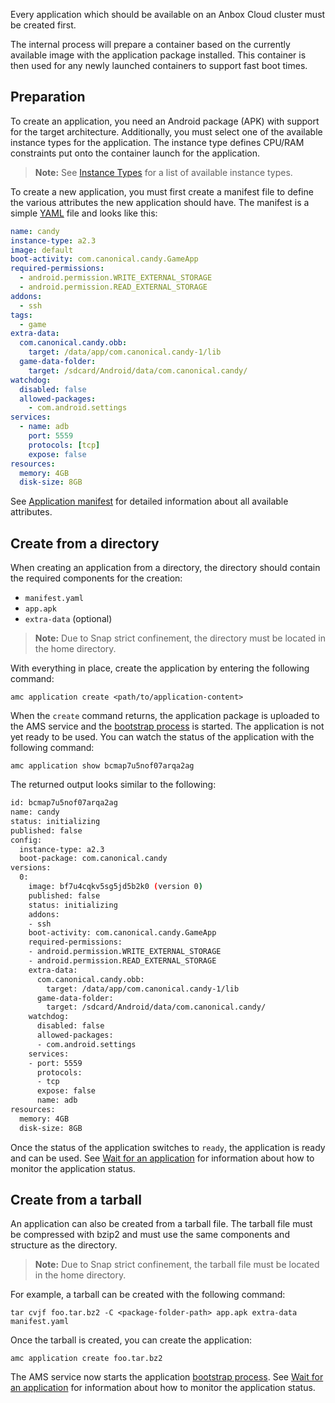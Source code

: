 Every application which should be available on an Anbox Cloud cluster must be created first.

The internal process will prepare a container based on the currently available image with the application package installed. This container is then used for any newly launched containers to support fast boot times.

## Preparation

To create an application, you need an Android package (APK) with support for the target architecture. Additionally, you must select one of the available instance types for the application. The instance type defines CPU/RAM constraints put onto the container launch for the application.

> **Note:** See [Instance Types](https://discourse.ubuntu.com/t/instances-types-reference/17764) for a list of available instance types.

To create a new application, you must first create a manifest file to define the various attributes the new application should have. The manifest is a simple [YAML](http://yaml.org/) file and looks like this:

```yaml
name: candy
instance-type: a2.3
image: default
boot-activity: com.canonical.candy.GameApp
required-permissions:
  - android.permission.WRITE_EXTERNAL_STORAGE
  - android.permission.READ_EXTERNAL_STORAGE
addons:
  - ssh
tags:
  - game
extra-data:
  com.canonical.candy.obb:
    target: /data/app/com.canonical.candy-1/lib
  game-data-folder:
    target: /sdcard/Android/data/com.canonical.candy/
watchdog:
  disabled: false
  allowed-packages:
    - com.android.settings
services:
  - name: adb
    port: 5559
    protocols: [tcp]
    expose: false
resources:
  memory: 4GB
  disk-size: 8GB
```

See [Application manifest](https://discourse.ubuntu.com/t/application-manifest/24197) for detailed information about all available attributes.

## Create from a directory

When creating an application from a directory, the directory should contain the required components for the creation:

* `manifest.yaml`
* `app.apk`
* `extra-data` (optional)

> **Note:** Due to Snap strict confinement, the directory must be located in the home directory.

With everything in place, create the application by entering the following command:

    amc application create <path/to/application-content>

When the `create` command returns, the application package is uploaded to the AMS service and the [bootstrap process](https://anbox-cloud.io/docs/manage/managing-applications#bootstrap) is started. The application is not yet ready to be used. You can watch the status of the application with the following command:

    amc application show bcmap7u5nof07arqa2ag

The returned output looks similar to the following:

```bash
id: bcmap7u5nof07arqa2ag
name: candy
status: initializing
published: false
config:
  instance-type: a2.3
  boot-package: com.canonical.candy
versions:
  0:
    image: bf7u4cqkv5sg5jd5b2k0 (version 0)
    published: false
    status: initializing
    addons:
    - ssh
    boot-activity: com.canonical.candy.GameApp
    required-permissions:
    - android.permission.WRITE_EXTERNAL_STORAGE
    - android.permission.READ_EXTERNAL_STORAGE
    extra-data:
      com.canonical.candy.obb:
        target: /data/app/com.canonical.candy-1/lib
      game-data-folder:
        target: /sdcard/Android/data/com.canonical.candy/
    watchdog:
      disabled: false
      allowed-packages:
      - com.android.settings
    services:
    - port: 5559
      protocols:
      - tcp
      expose: false
      name: adb
resources:
  memory: 4GB
  disk-size: 8GB
```

Once the status of the application switches to `ready`, the application is ready and can be used. See [Wait for an application](https://discourse.ubuntu.com/t/wait-for-an-application/24202) for information about how to monitor the application status.

## Create from a tarball

An application can also be created from a tarball file. The tarball file must be compressed with bzip2 and must use the same components and structure as the directory.

> **Note:** Due to Snap strict confinement, the tarball file must be located in the home directory.

For example, a tarball can be created with the following command:

    tar cvjf foo.tar.bz2 -C <package-folder-path> app.apk extra-data manifest.yaml

Once the tarball is created, you can create the application:

    amc application create foo.tar.bz2

The AMS service now starts the application [bootstrap process](https://anbox-cloud.io/docs/manage/managing-applications#bootstrap). See [Wait for an application](https://discourse.ubuntu.com/t/wait-for-an-application/24202) for information about how to monitor the application status.

